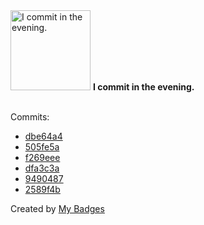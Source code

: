 <img src="https://my-badges.github.io/my-badges/evening-commits.png" alt="I commit in the evening." title="I commit in the evening." width="128">
<strong>I commit in the evening.</strong>
<br><br>

Commits:

- <a href="https://github.com/andrewjswan/mvcentral/commit/dbe64a45e8a608054380575efc5fe16c1f3bd0ff">dbe64a4</a>
- <a href="https://github.com/andrewjswan/mvcentral/commit/505fe5ac3001cc85917f093ee1dfebce305972cd">505fe5a</a>
- <a href="https://github.com/andrewjswan/svitlobot/commit/f269eee190e14534e0aaa2138098ee5b29534149">f269eee</a>
- <a href="https://github.com/andrewjswan/esphome-update-addon/commit/dfa3c3ac9930a7b32f004628391be99347714ce2">dfa3c3a</a>
- <a href="https://github.com/andrewjswan/MPE/commit/949048795c0eb16774f474aa41e9848d28e6a10b">9490487</a>
- <a href="https://github.com/andrewjswan/MQTTPlugin/commit/2589f4b6d4d374b6827279b997c241d94730a2ac">2589f4b</a>


Created by <a href="https://github.com/my-badges/my-badges">My Badges</a>